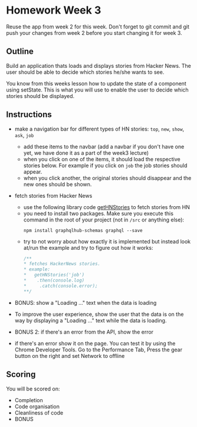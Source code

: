 # Homework Week 3
Reuse the app from week 2 for this week. Don't forget to git commit and git push your changes from week 2 before you start changing it for week 3.

## Outline
Build an application thats loads and displays stories from Hacker News. The user should be able to decide which stories he/she wants to see.

You know from this weeks lesson how to update the state of a component using setState. This is what you will use to enable the user to decide which stories should be displayed.

## Instructions

- make a navigation bar for different types of HN stories: `top`, `new`, `show`, `ask`, `job`
  - add these items to the navbar (add a navbar if you don't have one yet, we have done it as a part of the week3 lecture)
  - when you click on one of the items, it should load the respective stories below. For example if you click on `job` the job stories should appear.
  - when you click another, the original stories should disappear and the new ones should be shown.

- fetch stories from Hacker News
  - use the following library code [getHNStories](W3-get-hn-stories.js) to fetch stories from HN
  - you need to install two packages. Make sure you execute this command in the root of your project (not in `/src` or anything else):
    ```
    npm install graphqlhub-schemas graphql --save
    ```
  - try to not worry about how exactly it is implemented but instead look at/run the example and try to figure out how it works:
    ```js
    /**
    * fetches HackerNews stories.
    * example:
    *   getHNStories('job')
    *    .then(console.log)
    *     .catch(console.error);
    **/
    ```
    
- BONUS:
show a "Loading ..." text when the data is loading
- To improve the user experience, show the user that the data is on the way by displaying a "Loading ..." text while the data is loading.

- BONUS 2: if there's an error from the API, show the error
- if there's an error show it on the page. You can test it by using the Chrome Developer Tools. Go to the Performance Tab, Press the gear button on the right and set Network to offline

## Scoring

You will be scored on:

- Completion
- Code organisation
- Cleanliness of code
- BONUS
